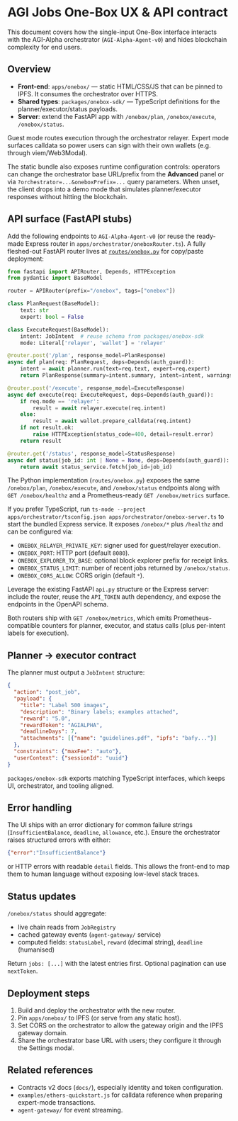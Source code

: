 # AGI Jobs One-Box UX & API contract

This document covers how the single-input One-Box interface interacts with the AGI-Alpha orchestrator (`AGI-Alpha-Agent-v0`) and hides blockchain complexity for end users.

## Overview

- **Front-end**: `apps/onebox/` — static HTML/CSS/JS that can be pinned to IPFS. It consumes the orchestrator over HTTPS.
- **Shared types**: `packages/onebox-sdk/` — TypeScript definitions for the planner/executor/status payloads.
- **Server**: extend the FastAPI app with `/onebox/plan`, `/onebox/execute`, `/onebox/status`.

Guest mode routes execution through the orchestrator relayer. Expert mode surfaces calldata so power users can sign with their own wallets (e.g. through viem/Web3Modal).

The static bundle also exposes runtime configuration controls: operators can change the orchestrator base URL/prefix from the **Advanced** panel or via `?orchestrator=...&oneboxPrefix=...` query parameters. When unset, the client drops into a demo mode that simulates planner/executor responses without hitting the blockchain.

## API surface (FastAPI stubs)

Add the following endpoints to `AGI-Alpha-Agent-v0` (or reuse the ready-made Express router in `apps/orchestrator/oneboxRouter.ts`).
A fully fleshed-out FastAPI router lives at [`routes/onebox.py`](../routes/onebox.py) for copy/paste deployment:

```py
from fastapi import APIRouter, Depends, HTTPException
from pydantic import BaseModel

router = APIRouter(prefix="/onebox", tags=["onebox"])

class PlanRequest(BaseModel):
    text: str
    expert: bool = False

class ExecuteRequest(BaseModel):
    intent: JobIntent  # reuse schema from packages/onebox-sdk
    mode: Literal['relayer', 'wallet'] = 'relayer'

@router.post('/plan', response_model=PlanResponse)
async def plan(req: PlanRequest, deps=Depends(auth_guard)):
    intent = await planner.run(text=req.text, expert=req.expert)
    return PlanResponse(summary=intent.summary, intent=intent, warnings=intent.warnings)

@router.post('/execute', response_model=ExecuteResponse)
async def execute(req: ExecuteRequest, deps=Depends(auth_guard)):
    if req.mode == 'relayer':
        result = await relayer.execute(req.intent)
    else:
        result = await wallet.prepare_calldata(req.intent)
    if not result.ok:
        raise HTTPException(status_code=400, detail=result.error)
    return result

@router.get('/status', response_model=StatusResponse)
async def status(job_id: int | None = None, deps=Depends(auth_guard)):
    return await status_service.fetch(job_id=job_id)
```

The Python implementation (`routes/onebox.py`) exposes the same `/onebox/plan`, `/onebox/execute`, and `/onebox/status` endpoints along with `GET /onebox/healthz` and a Prometheus-ready `GET /onebox/metrics` surface.

If you prefer TypeScript, run `ts-node --project apps/orchestrator/tsconfig.json apps/orchestrator/onebox-server.ts` to start the bundled Express service. It exposes `/onebox/*` plus `/healthz` and can be configured via:

- `ONEBOX_RELAYER_PRIVATE_KEY`: signer used for guest/relayer execution.
- `ONEBOX_PORT`: HTTP port (default `8080`).
- `ONEBOX_EXPLORER_TX_BASE`: optional block explorer prefix for receipt links.
- `ONEBOX_STATUS_LIMIT`: number of recent jobs returned by `/onebox/status`.
- `ONEBOX_CORS_ALLOW`: CORS origin (default `*`).

Leverage the existing FastAPI `api.py` structure or the Express server: include the router, reuse the `API_TOKEN` auth dependency, and expose the endpoints in the OpenAPI schema.

Both routers ship with `GET /onebox/metrics`, which emits Prometheus-compatible counters for planner, executor, and status calls (plus per-intent labels for execution).

## Planner → executor contract

The planner must output a `JobIntent` structure:

```json
{
  "action": "post_job",
  "payload": {
    "title": "Label 500 images",
    "description": "Binary labels; examples attached",
    "reward": "5.0",
    "rewardToken": "AGIALPHA",
    "deadlineDays": 7,
    "attachments": [{"name": "guidelines.pdf", "ipfs": "bafy..."}]
  },
  "constraints": {"maxFee": "auto"},
  "userContext": {"sessionId": "uuid"}
}
```

`packages/onebox-sdk` exports matching TypeScript interfaces, which keeps UI, orchestrator, and tooling aligned.

## Error handling

The UI ships with an error dictionary for common failure strings (`InsufficientBalance`, `deadline`, `allowance`, etc.). Ensure the orchestrator raises structured errors with either:

```json
{"error":"InsufficientBalance"}
```

or HTTP errors with readable `detail` fields. This allows the front-end to map them to human language without exposing low-level stack traces.

## Status updates

`/onebox/status` should aggregate:

- live chain reads from `JobRegistry`
- cached gateway events (`agent-gateway/` service)
- computed fields: `statusLabel`, `reward` (decimal string), `deadline` (humanised)

Return `jobs: [...]` with the latest entries first. Optional pagination can use `nextToken`.

## Deployment steps

1. Build and deploy the orchestrator with the new router.
2. Pin `apps/onebox/` to IPFS (or serve from any static host).
3. Set CORS on the orchestrator to allow the gateway origin and the IPFS gateway domain.
4. Share the orchestrator base URL with users; they configure it through the Settings modal.

## Related references

- Contracts v2 docs (`docs/`), especially identity and token configuration.
- `examples/ethers-quickstart.js` for calldata reference when preparing expert-mode transactions.
- `agent-gateway/` for event streaming.
